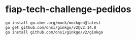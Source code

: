 # fiap-tech-challenge-pedidos

```bash
go install go.uber.org/mock/mockgen@latest
go get github.com/onsi/ginkgo/v2@v2.14.0
go install github.com/onsi/ginkgo/v2/ginkgo
```